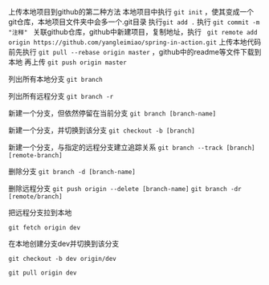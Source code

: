 上传本地项目到github的第二种方法
本地项目中执行 `git init` ，使其变成一个git仓库，本地项目文件夹中会多一个.git目录
执行`git add .`
执行 `git commit -m "注释" `
关联github仓库，github中新建项目，复制地址，执行
` git remote add origin https://github.com/yangleimiao/spring-in-action.git` 
上传本地代码前先执行
`git pull --rebase origin master` ，github中的readme等文件下载到本地
再上传 `git push origin master`

列出所有本地分支
`git branch`

列出所有远程分支 
`git branch -r `

新建一个分支，但依然停留在当前分支
`git branch [branch-name]`

新建一个分支，并切换到该分支
`git checkout -b [branch]`

新建一个分支，与指定的远程分支建立追踪关系
`git branch --track [branch] [remote-branch]`

删除分支
`git branch -d [branch-name]`

删除远程分支
`git push origin --delete [branch-name]`
`git branch -dr [remote/branch]`





把远程分支拉到本地

`git fetch origin dev`

在本地创建分支dev并切换到该分支

`git checkout -b dev origin/dev`



`git pull origin dev`













